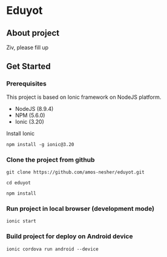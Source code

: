 # Eduyot

## About project
Ziv, please fill up


## Get Started

### Prerequisites
This project is based on Ionic framework on NodeJS platform. 

- NodeJS (8.9.4)
- NPM (5.6.0)
- Ionic (3.20)

Install Ionic
```
npm install -g ionic@3.20
```

### Clone the project from github
```
git clone https://github.com/amos-nesher/eduyot.git

cd eduyot

npm install
```

### Run project in local browser (development mode)
```
ionic start
```

### Build project for deploy on Android device
```
ionic cordova run android --device
```
